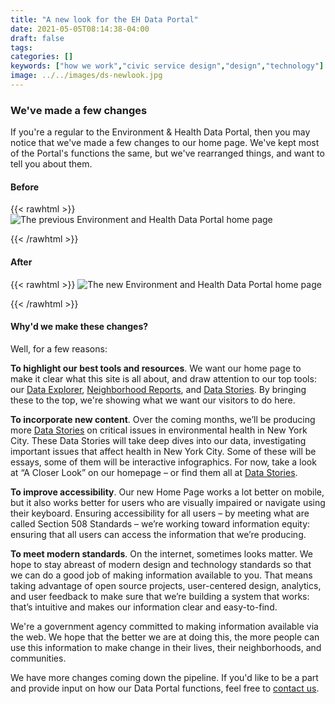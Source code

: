 ```yaml
---
title: "A new look for the EH Data Portal"
date: 2021-05-05T08:14:38-04:00
draft: false
tags: 
categories: []
keywords: ["how we work","civic service design","design","technology"]
image: ../../images/ds-newlook.jpg
---
```


### We've made a few changes
If you're a regular to the Environment & Health Data Portal, then you may notice that we've made a few changes to our home page. We've kept most of the Portal's functions the same, but we've rearranged things, and want to tell you about them.

#### Before
{{< rawhtml >}}
<img src="https://a816-dohbesp.nyc.gov/IndicatorPublic/Closerlook/newlook/1.png" alt="The previous Environment and Health Data Portal home page">

{{< /rawhtml >}}



#### After
{{< rawhtml >}}
<img src="https://a816-dohbesp.nyc.gov/IndicatorPublic/Closerlook/newlook/2.png" alt="The new Environment and Health Data Portal home page">

{{< /rawhtml >}}



#### Why'd we make these changes?
Well, for a few reasons:

**To highlight our best tools and resources**. We want our home page to make it clear what this site is all about, and draw attention to our top tools: our [Data Explorer](http://a816-dohbesp.nyc.gov/IndicatorPublic/Subtopic.aspx), [Neighborhood Reports](http://a816-dohbesp.nyc.gov/IndicatorPublic/QuickView.aspx), and [Data Stories](http://a816-dohbesp.nyc.gov/IndicatorPublic/Infographic.aspx). By bringing these to the top, we're showing what we want our visitors to do here.

**To incorporate new content**. Over the coming months, we’ll be producing more [Data Stories](http://a816-dohbesp.nyc.gov/IndicatorPublic/Infographic.aspx) on critical issues in environmental health in New York City. These Data Stories will take deep dives into our data, investigating important issues that affect health in New York City. Some of these will be essays, some of them will be interactive infographics. For now, take a look at “A Closer Look” on our homepage – or find them all at [Data Stories](http://a816-dohbesp.nyc.gov/IndicatorPublic/Infographic.aspx).

**To improve accessibility**. Our new Home Page works a lot better on mobile, but it also works better for users who are visually impaired or navigate using their keyboard. Ensuring accessibility for all users – by meeting what are called Section 508 Standards – we’re working toward information equity: ensuring that all users can access the information that we’re producing.

**To meet modern standards**. On the internet, sometimes looks matter. We hope to stay abreast of modern design and technology standards so that we can do a good job of making information available to you. That means taking advantage of open source projects, user-centered design, analytics, and user feedback to make sure that we’re building a system that works: that’s intuitive and makes our information clear and easy-to-find.

We're a government agency committed to making information available via the web. We hope that the better we are at doing this, the more people can use this information to make change in their lives, their neighborhoods, and communities.

We have more changes coming down the pipeline. If you'd like to be a part and provide input on how our Data Portal functions, feel free to [contact us](mailto:tracking.portal@health.nyc.gov).

 